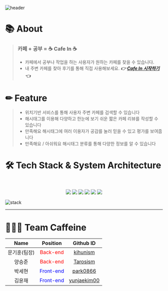 ![header](https://capsule-render.vercel.app/api?type=waving&color=auto&height=300&section=header&text=Cafe.in%20&fontSize=80)

# 📚 About

> ### 카페 + 공부 = ☕ Cafe In ☕
>
> - 카페에서 공부나 작업을 하는 사용자가 원하는 카페를 찾을 수 있습니다.
> - 내 주변 카페를 찾아 후기를 통해 직접 사용해보세요.
>   _**👉 [Cafe In 시작하기](https://cafestudy.click/)👈**_

# ✏ Feature

> - 위치기반 서비스를 통해 사용자 주변 카페를 검색할 수 있습니다
> - 해시태그를 이용해 다양하고 한눈에 보기 쉬운 짧은 카페 리뷰를 작성할 수 있습니다
> - 만족해요 해시태그에 여러 이용자가 공감를 눌러 믿을 수 있고 평가를 보여줍니다
> - 만족해요 / 아쉬워요 해시태그 분류를 통해 다양한 정보를 알 수 있습니다

<a/>

# 🛠 Tech Stack & System Architecture

</br>
<p align="center">
<img src="https://img.shields.io/badge/HTML5-E34F26?style=flat-square&logo=HTML5&logoColor=white"/></a> 
<img src="https://img.shields.io/badge/CSS3-1572B6?style=flat-square&logo=CSS3&logoColor=white"/></a> 
<img src="https://img.shields.io/badge/JavaScript-F7DF1E?style=flat-square&logo=JavaScript&logoColor=white"/></a> 
<img src="https://img.shields.io/badge/Node.js-339933?style=flat-square&logo=Node.js&logoColor=white"/></a> 
<!-- <img src="https://img.shields.io/badge/Android-3DDC84?style=flat-square&logo=Android&logoColor=white"/></a> -->
<img src="https://img.shields.io/badge/MySQL-4479A1?style=flat-square&logo=MySQL&logoColor=white"/></a>
<img src="https://img.shields.io/badge/Amazon AWS-232F3E?style=flat-square&logo=Amazon%20AWS&logoColor=white"/></a> </p>
 
![stack](https://user-images.githubusercontent.com/85789647/148152805-4fb64bb9-c7a6-4751-91de-4c15d7e66502.png)   
   
<hr />
<a/>

# 🧑‍🤝‍🧑 Team Caffeine

|     Name     |                  Position                  |                                   Github ID                                    |
| :----------: | :----------------------------------------: | :----------------------------------------------------------------------------: |
| 문기훈(팀장) |  <span style="color: red">Back-end</span>  |    <span style="color: blue">[kihunism](https://github.com/kihunism)</span>    |
|    양승준    |  <span style="color: red">Back-end</span>  |    <span style="color: blue">[Tarosism](https://github.com/Tarosism)</span>    |
|    박세현    | <span style="color: blue">Front-end</span> |    <span style="color: blue">[park0866](https://github.com/park0866)</span>    |
|    김윤재    | <span style="color: blue">Front-end</span> | <span style="color: blue">[yunjaekim00](https://github.com/yunjaekim00)</span> |

</div>
